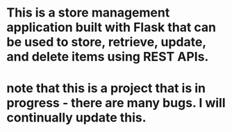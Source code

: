 # This is a store management application built with Flask that can be used to store, retrieve, update, and delete items using REST APIs.
# note that this is a project that is in progress - there are many bugs. I will continually update this.
